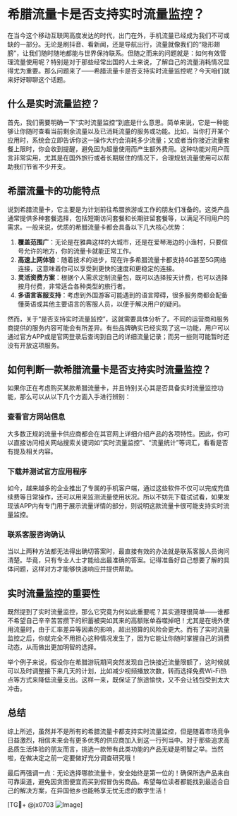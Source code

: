 # 希腊流量卡是否支持实时流量监控？

在当今这个移动互联网高度发达的时代，出门在外，手机流量已经成为我们不可或缺的一部分。无论是刷抖音、看新闻，还是导航出行，流量就像我们的“隐形翅膀”，让我们随时随地都能与世界保持联系。但随之而来的问题就是：如何有效管理流量使用呢？特别是对于那些经常出国的人士来说，了解自己的流量消耗情况显得尤为重要。那么问题来了——希腊流量卡是否支持实时流量监控呢？今天咱们就来好好聊聊这个话题。

## 什么是实时流量监控？

首先，我们需要明确一下“实时流量监控”到底是什么意思。简单来说，它是一种能够让你随时查看当前剩余流量以及已消耗流量的服务或功能。比如，当你打开某个应用时，系统会立即告诉你这一操作大约会消耗多少流量；又或者当你接近流量套餐上限时，你会收到提醒，避免因为超量使用而产生额外费用。这种功能对用户而言非常实用，尤其是在国外旅行或者长期居住的情况下，合理规划流量使用可以帮助我们节省不少开支。

## 希腊流量卡的功能特点

说到希腊流量卡，它主要是为计划前往希腊旅游或工作的朋友们准备的。这类产品通常提供多种套餐选择，包括短期访问套餐和长期驻留套餐等，以满足不同用户的需求。一般来说，优质的希腊流量卡都会具备以下几大核心优势：

1. **覆盖范围广**：无论是在雅典这样的大城市，还是在爱琴海边的小渔村，只要信号允许的地方，你的流量卡就能正常工作。
2. **高速上网体验**：随着技术的进步，现在许多希腊流量卡都支持4G甚至5G网络连接，这意味着你可以享受到更快的速度和更稳定的连接。
3. **灵活资费方案**：根据个人需求定制流量包，既可以选择按天计费，也可以选择按月付费，非常适合各种类型的旅行者。
4. **多语言客服支持**：考虑到外国游客可能遇到的语言障碍，很多服务商都会配备懂英语或其他主要语言的客服人员，以便于解决用户的疑问。

然而，关于“是否支持实时流量监控”，这就需要具体分析了。不同的运营商和服务商提供的服务内容可能会有所差异。有些品牌确实已经实现了这一功能，用户可以通过官方APP或是官网登录后查询到自己的详细流量记录；而另一些则可能暂时还没有开放这项服务。

## 如何判断一款希腊流量卡是否支持实时流量监控？

如果你正在考虑购买某款希腊流量卡，并且特别关心其是否具备实时流量监控功能，那么可以从以下几个方面入手进行辨别：

### 查看官方网站信息
大多数正规的流量卡供应商都会在其官网上详细介绍产品的各项特性。因此，你可以直接访问相关网站搜索关键词如“实时流量监控”、“流量统计”等词汇，看看是否有提及相关内容。

### 下载并测试官方应用程序
如今，越来越多的企业推出了专属的手机客户端，通过这些软件不仅可以完成充值续费等日常操作，还可以用来监测流量使用状况。所以不妨先下载试试看，如果发现该APP内有专门用于展示流量详情的部分，则说明这款流量卡很可能支持实时流量监控。

### 联系客服咨询确认
当以上两种方法都无法得出确切答案时，最直接有效的办法就是联系客服人员询问清楚。毕竟，只有专业人士才能给出最准确的答案。记得准备好自己想要了解的具体问题，这样对方才能够快速响应并提供帮助。

## 实时流量监控的重要性

既然提到了实时流量监控，那么它究竟为何如此重要呢？其实道理很简单——谁都不希望自己辛辛苦苦攒下的积蓄被突如其来的高额账单吞噬掉吧！尤其是在境外使用流量时，由于汇率差异等因素的影响，超出预算的风险会更大。而有了实时流量监控之后，你就完全不用担心这种情况发生了，因为它能让你随时掌握自己的消费动态，从而做出更加明智的选择。

举个例子来说，假设你在希腊游玩期间突然发现自己快接近流量限额了，这时候就可以及时调整接下来几天的计划，比如减少视频播放次数，转而选择免费Wi-Fi热点等方式来降低流量支出。这样一来，既保证了旅途愉快，又不会让钱包受到太大冲击。

## 总结

综上所述，虽然并不是所有的希腊流量卡都支持实时流量监控，但是随着市场竞争日益激烈，相信未来会有更多优秀的供应商加入到这一行列当中。对于那些追求高品质生活体验的朋友而言，挑选一款带有此类功能的产品无疑是明智之举。当然啦，在做决定之前一定要做好充分调查研究哦！

最后再强调一点：无论选择哪款流量卡，安全始终是第一位的！确保所选产品来自可靠渠道，避免因贪图便宜而买到假冒伪劣商品。希望每位读者都能找到最适合自己的解决方案，在异国他乡也能畅享无忧无虑的数字生活！

[TG💪+ @jx0703 ![Image](https://github.com/user-attachments/assets/dbca1d08-cadb-493c-b0ec-ad6f7a83f270)]